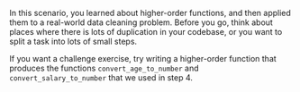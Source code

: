 In this scenario, you learned about higher-order functions, and then applied
them to a real-world data cleaning problem. Before you go, think about places
where there is lots of duplication in your codebase, or you want to split a
task into lots of small steps.

If you want a challenge exercise, try writing a higher-order function that
produces the functions `convert_age_to_number` and `convert_salary_to_number`
that we used in step 4.

